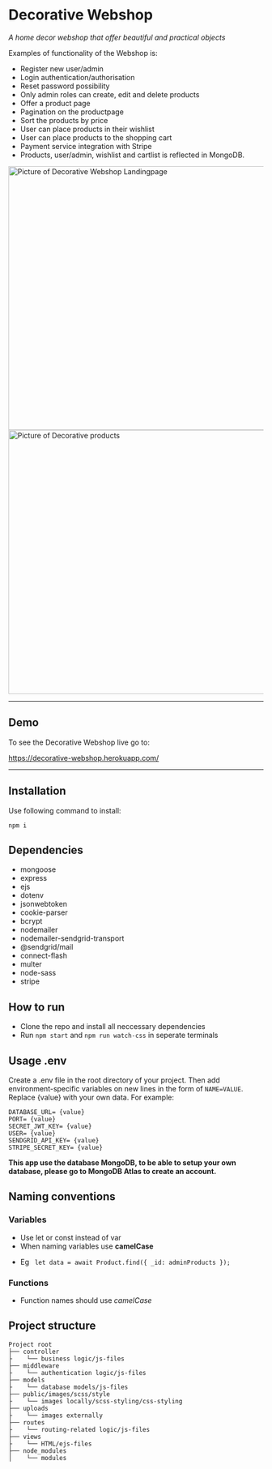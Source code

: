 # Decorative Webshop 

_A home decor webshop that offer beautiful and practical objects_

Examples of functionality of the Webshop is:

- Register new user/admin
- Login authentication/authorisation
- Reset password possibility
- Only admin roles can create, edit and delete products
- Offer a product page
- Pagination on the productpage
- Sort the products by price 
- User can place products in their wishlist
- User can place products to the shopping cart
- Payment service integration with Stripe
- Products, user/admin, wishlist and cartlist is reflected in MongoDB.

<img width="521" alt="Picture of Decorative Webshop Landingpage" src="https://user-images.githubusercontent.com/69104443/116054210-bc94f900-a67b-11eb-969d-0f6e38a8f007.png" />
<img width="521" alt="Picture of Decorative products" src="https://user-images.githubusercontent.com/69104443/116054247-c4549d80-a67b-11eb-82ba-43264dd12df9.png" />

---

## Demo
To see the Decorative Webshop live go to:

https://decorative-webshop.herokuapp.com/

---

## Installation
Use following command to install:

```
npm i

```
## Dependencies
- mongoose
- express
- ejs
- dotenv
- jsonwebtoken
- cookie-parser
- bcrypt
- nodemailer 
- nodemailer-sendgrid-transport
- @sendgrid/mail
- connect-flash
- multer
- node-sass
- stripe

## How to run
- Clone the repo and install all neccessary dependencies
- Run `npm start` and `npm run watch-css` in seperate terminals

## Usage .env
Create a .env file in the root directory of your project. Then add environment-specific variables on new lines in the form of `NAME=VALUE`. Replace {value} with your own data. For example:

```
DATABASE_URL= {value}
PORT= {value}
SECRET_JWT_KEY= {value}
USER= {value}
SENDGRID_API_KEY= {value}
STRIPE_SECRET_KEY= {value}

```
**This app use the database MongoDB, to be able to setup your own database, please go to MongoDB Atlas to create an account.**

## Naming conventions

### Variables

- Use let or const instead of var
- When naming variables use **camelCase**

* Eg ` let data = await Product.find({ _id: adminProducts });`

### Functions

- Function names should use _camelCase_

## Project structure

```
Project root
├── controller
├    └── business logic/js-files
├── middleware
├    └── authentication logic/js-files
├── models
├    └── database models/js-files
├── public/images/scss/style
├    └── images locally/scss-styling/css-styling
├── uploads
├    └── images externally
├── routes
├    └── routing-related logic/js-files
├── views
├    └── HTML/ejs-files
├── node_modules
│    └── modules
```
